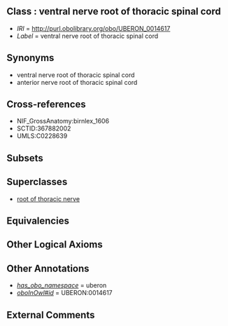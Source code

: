 
## Class : ventral nerve root of thoracic spinal cord

 * *IRI* = http://purl.obolibrary.org/obo/UBERON_0014617
 * *Label* = ventral nerve root of thoracic spinal cord

## Synonyms

 * ventral nerve root of thoracic spinal cord
 * anterior nerve root of thoracic spinal cord

## Cross-references

 * NIF_GrossAnatomy:birnlex_1606
 * SCTID:367882002
 * UMLS:C0228639

## Subsets


## Superclasses

 * [root of thoracic nerve](../../UBERON/30/UBERON_0009630.md)

## Equivalencies


## Other Logical Axioms


## Other Annotations

 * *[has_obo_namespace](../../ce/oboInOwl#hasOBONamespace.md)* = uberon
 * *[oboInOwl#id](../../id/oboInOwl#id.md)* = UBERON:0014617

## External Comments

